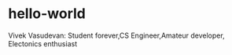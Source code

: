 # hello-world
Vivek Vasudevan: Student forever,CS Engineer,Amateur developer, Electonics enthusiast
